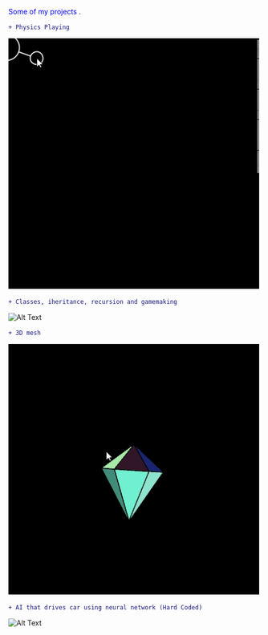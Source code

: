 <span style="color:blue"> Some of my projects </span>.

```diff
+ Physics Playing
```

![Alt Text](https://github.com/Huglio/Computer-graphics/blob/main/Ball_And_Spring/Ball%20and%20Spring%20Spoiler.gif)

```diff
+ Classes, iheritance, recursion and gamemaking
```

![Alt Text](https://github.com/Huglio/Computer-graphics/blob/main/SnakeGame/Snake%20Game%20Spoiler.gif)

```diff
+ 3D mesh
```

![Alt Text](https://github.com/Huglio/Computer-graphics/blob/main/Diamond_Olegario/Diamond%20Gif.gif)

```diff
+ AI that drives car using neural network (Hard Coded) 
```

![Alt Text](https://github.com/Huglio/Computer-graphics/blob/main/SelfDriveAI/AISelfDriveGIF.gif)
